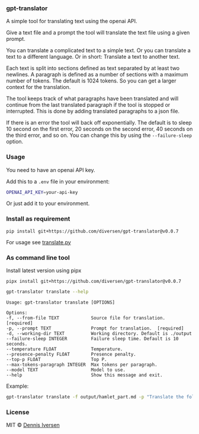 ### gpt-translator

A simple tool for translating text using the openai API.

Give a text file and a prompt the tool will translate the text file using a given prompt.

You can translate a complicated text to a simple text. Or you can translate a text to a different language. Or in short: Translate a text to another text.

Each text is split into sections defined as text separated by at least two newlines. A paragraph is defined as a number of sections with a maximum number of tokens. The default is 1024 tokens. So you can get a larger context for the translation.

The tool keeps track of what paragraphs have been translated and will continue from the last translated paragraph if the tool is stopped or interrupted. This is done by adding translated paragraphs to a json file. 

If there is an error the tool will back off exponentially. The default is to sleep 10 second on the first error, 20 seconds on the second error, 40 seconds on the third error, and so on. You can change this by using the `--failure-sleep` option.

### Usage

You need to have an openai API key.

Add this to a `.env` file in your environment:

```bash
OPENAI_API_KEY=your-api-key
```

Or just add it to your environment.

### Install as requirement

<!-- LATEST-VERSION-PIP -->
	pip install git+https://github.com/diversen/gpt-translator@v0.0.7

For usage see [translate.py](translate.py)

### As command line tool

Install latest version using pipx

<!-- LATEST-VERSION-PIPX -->
	pipx install git+https://github.com/diversen/gpt-translator@v0.0.7


```bash
gpt-translator translate --help
```

    Usage: gpt-translator translate [OPTIONS]

    Options:
    -f, --from-file TEXT            Source file for translation.  [required]
    -p, --prompt TEXT               Prompt for translation.  [required]
    -d, --working-dir TEXT          Working directory. Default is ./output
    --failure-sleep INTEGER         Failure sleep time. Default is 10 seconds.
    --temperature FLOAT             Temperature.
    --presence-penalty FLOAT        Presence penalty.
    --top-p FLOAT                   Top P.
    --max-tokens-paragraph INTEGER  Max tokens per paragraph.
    --model TEXT                    Model to use.
    --help                          Show this message and exit.

Example: 

```bash
gpt-translator translate -f output/hamlet_part.md -p "Translate the following two scenes from Hamlet by Shakespeare to a modern version so that it is easier to understand. It should be as simple as possible, but no simpler."
```

### License

MIT © [Dennis Iversen](https://github.com/diversen)